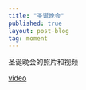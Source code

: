```yaml
---
title: "圣诞晚会"
published: true
layout: post-blog
tag: moment
---
```


圣诞晚会的照片和视频



<a href="https://www.facebook.com/efcieorg/videos/2550516178493502/"> video <a>



